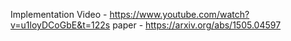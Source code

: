 Implementation Video - https://www.youtube.com/watch?v=u1loyDCoGbE&t=122s
paper - https://arxiv.org/abs/1505.04597
